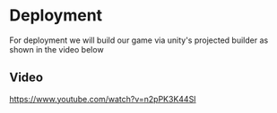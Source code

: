 # Deployment
For deployment we will build our game via unity's projected builder as shown in the video below 

## Video
https://www.youtube.com/watch?v=n2pPK3K44SI

